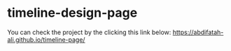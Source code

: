 # timeline-design-page
You can check the project by the clicking this link below:
https://abdifatah-ali.github.io/timeline-page/
